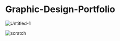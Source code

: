 # Graphic-Design-Portfolio
![Untitled-1](https://user-images.githubusercontent.com/54542639/118200969-41696c00-b40b-11eb-953f-f975c7e5b691.jpg)

![scratch](https://user-images.githubusercontent.com/54542639/118200756-bdaf7f80-b40a-11eb-9f74-81bd08e34ea2.png)
